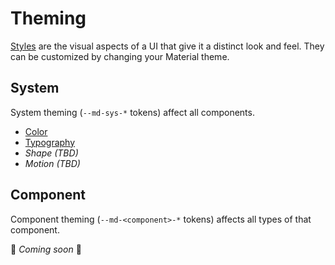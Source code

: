 # Theming

<!-- go/mwc-theming -->

<!--*
# Document freshness: For more information, see go/fresh-source.
freshness: { owner: 'lizmitchell' reviewed: '2023-09-06' }
tag: 'docType:concepts'
*-->

<!-- [TOC] -->

[Styles](https://m3.material.io/styles)<!-- {.external} --> are the visual aspects of a
UI that give it a distinct look and feel. They can be customized by changing
your Material theme.

## System

System theming (`--md-sys-*` tokens) affect all components.

*   [Color](color.md)
*   [Typography](typography.md)
*   *Shape (TBD)*
*   *Motion (TBD)*

## Component

Component theming (`--md-<component>-*` tokens) affects all types of that
component.

🚧 *Coming soon* 🚧
